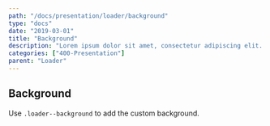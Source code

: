 ```yaml
---
path: "/docs/presentation/loader/background"
type: "docs"
date: "2019-03-01"
title: "Background"
description: "Lorem ipsum dolor sit amet, consectetur adipiscing elit. Nunc tempus laoreet leo sit amet iaculis."
categories: ["400-Presentation"]
parent: "Loader"
---
```


## Background

Use `.loader--background` to add the custom background.

<demo>
  <demovanilla src="demos/docs/presentation/loader/background-spinner" name="spinner">
  </demovanilla>
  <demovanilla src="demos/docs/presentation/loader/background-direction" name="direction">
  </demovanilla>
  <demovanilla src="demos/docs/presentation/loader/background-size" name="size">
  </demovanilla>
</demo>
